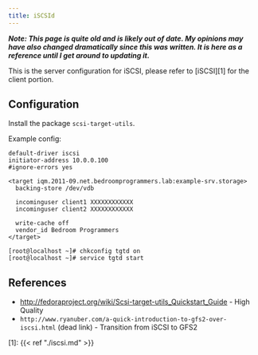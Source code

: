 ```yaml
---
title: iSCSId
---
```


***Note: This page is quite old and is likely out of date. My opinions may have
also changed dramatically since this was written. It is here as a reference
until I get around to updating it.***

This is the server configuration for iSCSI, please refer to [iSCSI][1] for the
client portion.

## Configuration

Install the package `scsi-target-utils`.

Example config:

```
default-driver iscsi
initiator-address 10.0.0.100
#ignore-errors yes

<target iqm.2011-09.net.bedroomprogrammers.lab:example-srv.storage>
  backing-store /dev/vdb

  incominguser client1 XXXXXXXXXXXX
  incominguser client2 XXXXXXXXXXXX

  write-cache off
  vendor_id Bedroom Programmers
</target>
```

```
[root@localhost ~]# chkconfig tgtd on
[root@localhost ~]# service tgtd start
```

## References

* http://fedoraproject.org/wiki/Scsi-target-utils_Quickstart_Guide - High Quality
* `http://www.ryanuber.com/a-quick-introduction-to-gfs2-over-iscsi.html` (dead link) - Transition from iSCSI to GFS2

[1]: {{< ref "./iscsi.md" >}}
